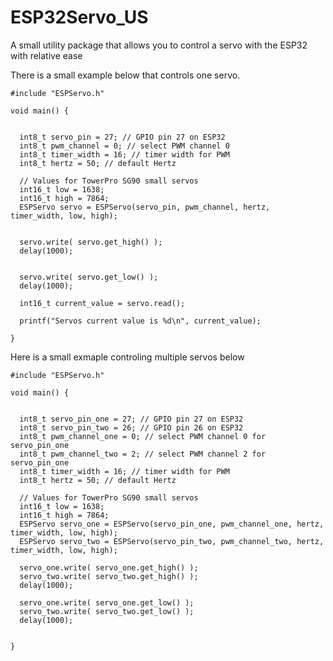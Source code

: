 # ESP32Servo_US

<div>
  <p>
    A small utility package that allows you to control a servo with the ESP32 with relative ease
  </p>
  
  <p>
    There is a small example below that controls one servo.
  </p>

</div>


```
#include "ESPServo.h"

void main() {


  int8_t servo_pin = 27; // GPIO pin 27 on ESP32
  int8_t pwm_channel = 0; // select PWM channel 0
  int8_t timer_width = 16; // timer width for PWM
  int8_t hertz = 50; // default Hertz
  
  // Values for TowerPro SG90 small servos
  int16_t low = 1638;
  int16_t high = 7864;
  ESPServo servo = ESPServo(servo_pin, pwm_channel, hertz, timer_width, low, high);
  
  
  servo.write( servo.get_high() );
  delay(1000); 
  
  
  servo.write( servo.get_low() );
  delay(1000);
  
  int16_t current_value = servo.read();  
  
  printf("Servos current value is %d\n", current_value);

}
```


<div>
  <p>
    Here is a small exmaple controling multiple servos below
  </p>

</div>


```
#include "ESPServo.h"

void main() {


  int8_t servo_pin_one = 27; // GPIO pin 27 on ESP32
  int8_t servo_pin_two = 26; // GPIO pin 26 on ESP32
  int8_t pwm_channel_one = 0; // select PWM channel 0 for servo_pin_one
  int8_t pwm_channel_two = 2; // select PWM channel 2 for servo_pin_one
  int8_t timer_width = 16; // timer width for PWM
  int8_t hertz = 50; // default Hertz
  
  // Values for TowerPro SG90 small servos
  int16_t low = 1638;
  int16_t high = 7864;
  ESPServo servo_one = ESPServo(servo_pin_one, pwm_channel_one, hertz, timer_width, low, high);
  ESPServo servo_two = ESPServo(servo_pin_two, pwm_channel_two, hertz, timer_width, low, high);
  
  servo_one.write( servo_one.get_high() );
  servo_two.write( servo_two.get_high() );
  delay(1000); 
  
  servo_one.write( servo_one.get_low() );
  servo_two.write( servo_two.get_low() );
  delay(1000);


}
```

